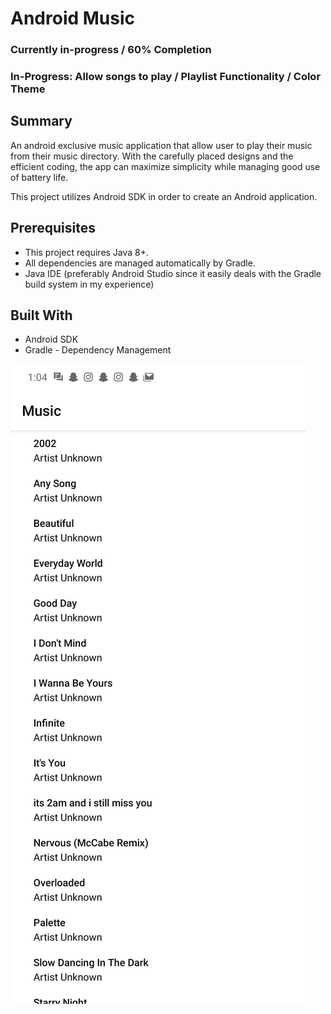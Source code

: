 # Android Music

### Currently in-progress / 60% Completion
### In-Progress: Allow songs to play / Playlist Functionality / Color Theme

## Summary
An android exclusive music application that allow user to play their music from their music directory. With the carefully placed designs and the efficient coding, the app can maximize simplicity while managing good use of battery life.

This project utilizes Android SDK in order to create an Android application.

## Prerequisites
* This project requires Java 8+.
* All dependencies are managed automatically by Gradle.
* Java IDE (preferably Android Studio since it easily deals with the Gradle build system in my experience) 

## Built With
* Android SDK
* Gradle - Dependency Management 

![Demo1](https://github.com/nguyenkevins/MinMusic/blob/master/app/src/main/res/MusicScreenShot.jpg)
